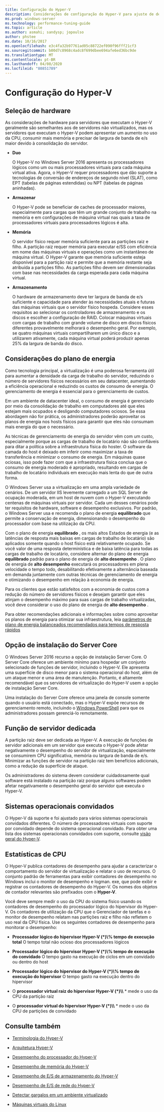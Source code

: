 ```yaml
---
title: Configuração do Hyper-V
description: Considerações de configuração do Hyper-V para ajuste de desempenho
ms.prod: windows-server
ms.technology: performance-tuning-guide
ms.topic: article
ms.author: asmahi; sandysp; jopoulso
author: phstee
ms.date: 10/16/2017
ms.openlocfilehash: e3c4fa32b97761ad05c88722ef090f96fff21cf3
ms.sourcegitcommit: b00d7c8968c4adc8f699dbee694afe6ed36bc9de
ms.translationtype: MT
ms.contentlocale: pt-BR
ms.lasthandoff: 04/08/2020
ms.locfileid: "80851789"
---
```

# <a name="hyper-v-configuration"></a>Configuração do Hyper-V

## <a name="hardware-selection"></a>Seleção de hardware

As considerações de hardware para servidores que executam o Hyper-V geralmente são semelhantes aos de servidores não virtualizados, mas os servidores que executam o Hyper-V podem apresentar um aumento no uso da CPU, consumir mais memória e precisar de largura de banda de e/s maior devido à consolidação do servidor.

-   **Duo**

    O Hyper-V no Windows Server 2016 apresenta os processadores lógicos como um ou mais processadores virtuais para cada máquina virtual ativa. Agora, o Hyper-V requer processadores que dão suporte a tecnologias de conversão de endereços de segundo nível (SLAT), como EPT (tabelas de páginas estendidas) ou NPT (tabelas de páginas aninhadas).

-   **Armazenar**

    O Hyper-V pode se beneficiar de caches de processador maiores, especialmente para cargas que têm um grande conjunto de trabalho na memória e em configurações de máquina virtual nas quais a taxa de processadores virtuais para processadores lógicos é alta.

-   **Memória**

    O servidor físico requer memória suficiente para as partições raiz e filho. A partição raiz requer memória para executar e/SS com eficiência em nome das máquinas virtuais e operações como um instantâneo de máquina virtual. O Hyper-V garante que memória suficiente esteja disponível para a partição raiz e permite que a memória restante seja atribuída a partições filho. As partições filho devem ser dimensionadas com base nas necessidades da carga esperada para cada máquina virtual.

-   **Armazenamento**

    O hardware de armazenamento deve ter largura de banda de e/s suficiente e capacidade para atender às necessidades atuais e futuras das máquinas virtuais que o servidor físico hospeda. Considere esses requisitos ao selecionar os controladores de armazenamento e os discos e escolher a configuração de RAID. Colocar máquinas virtuais com cargas de trabalho com grande volume de disco em discos físicos diferentes provavelmente melhorará o desempenho geral. Por exemplo, se quatro máquinas virtuais compartilharem um único disco e a utilizarem ativamente, cada máquina virtual poderá produzir apenas 25% da largura de banda do disco.

## <a name="power-plan-considerations"></a>Considerações do plano de energia

Como tecnologia principal, a virtualização é uma poderosa ferramenta útil para aumentar a densidade da carga de trabalho do servidor, reduzindo o número de servidores físicos necessários em seu datacenter, aumentando a eficiência operacional e reduzindo os custos de consumo de energia. O gerenciamento de energia é essencial para o gerenciamento de custos. 

Em um ambiente de datacenter ideal, o consumo de energia é gerenciado por meio da consolidação de trabalho em computadores até que eles estejam mais ocupados e desligando computadores ociosos. Se essa abordagem não for prática, os administradores poderão aproveitar os planos de energia nos hosts físicos para garantir que eles não consumam mais energia do que o necessário. 

As técnicas de gerenciamento de energia do servidor vêm com um custo, especialmente porque as cargas de trabalho de locatário não são confiáveis para ditar a política sobre a infraestrutura física do hoster. O software da camada do host é deixado em inferir como maximizar a taxa de transferência e minimizar o consumo de energia. Em máquinas quase ociosas, isso pode fazer com que a infraestrutura física conclua que o consumo de energia moderado é apropriado, resultando em cargas de trabalho de locatário individuais em execução mais lenta do que de outra forma.

O Windows Server usa a virtualização em uma ampla variedade de cenários. De um servidor IIS levemente carregado a um SQL Server de ocupação moderada, em um host de nuvem com o Hyper-V executando centenas de máquinas virtuais por servidor. Cada um desses cenários pode ter requisitos de hardware, software e desempenho exclusivos. Por padrão, o Windows Server usa e recomenda o plano de energia **equilibrado** que permite a conservação de energia, dimensionando o desempenho do processador com base na utilização da CPU.

Com o plano de energia **equilibrado** , os mais altos Estados de energia (e as latências de resposta mais baixas em cargas de trabalho de locatário) são aplicados somente quando o host físico está relativamente ocupado. Se você valor de uma resposta determinística e de baixa latência para todas as cargas de trabalho de locatário, considere alternar do plano de energia **equilibrado** padrão para o plano de energia de **alto desempenho** . O plano de energia de **alto desempenho** executará os processadores em plena velocidade o tempo todo, desabilitando efetivamente a alternância baseada em demanda juntamente com outras técnicas de gerenciamento de energia e otimizando o desempenho em relação à economia de energia.

Para os clientes que estão satisfeitos com a economia de custos com a redução do número de servidores físicos e desejam garantir que eles atinjam o desempenho máximo para suas cargas de trabalho virtualizadas, você deve considerar o uso do plano de energia de **alto desempenho** .

Para obter recomendações adicionais e informações sobre como aproveitar os planos de energia para otimizar sua infraestrutura, leia [parâmetros de plano de energia balanceados recomendados para tempos de resposta rápidos](../../hardware/power/recommended-balanced-plan-parameters.md)



## <a name="server-core-installation-option"></a>Opção de instalação do Server Core

O Windows Server 2016 recurso a opção de instalação Server Core. O Server Core oferece um ambiente mínimo para hospedar um conjunto selecionado de funções de servidor, incluindo o Hyper-V. Ele apresenta uma superfície de disco menor para o sistema operacional do host, além de um ataque menor e uma área de manutenção. Portanto, é altamente recomendável que os servidores de virtualização do Hyper-V usem a opção de instalação Server Core.

Uma instalação do Server Core oferece uma janela de console somente quando o usuário está conectado, mas o Hyper-V expõe recursos de gerenciamento remoto, incluindo o [Windows PowerShell](https://technet.microsoft.com/library/hh848559.aspx) para que os administradores possam gerenciá-lo remotamente.

## <a name="dedicated-server-role"></a>Função de servidor dedicada

A partição raiz deve ser dedicada ao Hyper-V. A execução de funções de servidor adicionais em um servidor que executa o Hyper-V pode afetar negativamente o desempenho do servidor de virtualização, especialmente se consumirem CPU significativa, memória ou largura de banda de e/s. Minimizar as funções de servidor na partição raiz tem benefícios adicionais, como a redução da superfície de ataque.

Os administradores do sistema devem considerar cuidadosamente qual software está instalado na partição raiz porque alguns softwares podem afetar negativamente o desempenho geral do servidor que executa o Hyper-V.

## <a name="guest-operating-systems"></a>Sistemas operacionais convidados

O Hyper-V dá suporte e foi ajustado para vários sistemas operacionais convidados diferentes. O número de processadores virtuais com suporte por convidado depende do sistema operacional convidado. Para obter uma lista dos sistemas operacionais convidados com suporte, consulte [visão geral do Hyper-V](https://technet.microsoft.com/library/hh831531.aspx).

## <a name="cpu-statistics"></a>Estatísticas de CPU

O Hyper-V publica contadores de desempenho para ajudar a caracterizar o comportamento do servidor de virtualização e relatar o uso de recursos. O conjunto padrão de ferramentas para exibir contadores de desempenho no Windows inclui o monitor de desempenho e logman. exe, que pode exibir e registrar os contadores de desempenho do Hyper-V. Os nomes dos objetos de contador relevantes são prefixados com o **Hyper-V**.

Você deve sempre medir o uso da CPU do sistema físico usando os contadores de desempenho do processador lógico do hipervisor do Hyper-V. Os contadores de utilização da CPU que o Gerenciador de tarefas e o monitor de desempenho relatam nas partições raiz e filho não refletem o uso real da CPU física. Use os seguintes contadores de desempenho para monitorar o desempenho:

- **Processador lógico do hipervisor Hyper-V (\*)\\% tempo de execução total** O tempo total não ocioso dos processadores lógicos

- **Processador lógico do hipervisor Hyper-V (\*)\\% tempo de execução do convidado** O tempo gasto na execução de ciclos em um convidado ou dentro do host

- **Processador lógico do hipervisor do Hyper-V (\*)\\% tempo de execução do hipervisor** O tempo gasto na execução dentro do hipervisor

- O **processador virtual raiz do hipervisor Hyper-V (\*)\\\\** * mede o uso da CPU da partição raiz

- O **processador virtual do hipervisor Hyper-V (\*)\\\\** * mede o uso da CPU de partições de convidado


## <a name="see-also"></a>Consulte também

-   [Terminologia do Hyper-V](terminology.md)

-   [Arquitetura Hyper-V](architecture.md)

-   [Desempenho do processador do Hyper-V](processor-performance.md)

-   [Desempenho de memória do Hyper-V](memory-performance.md)

-   [Desempenho de E/S de armazenamento do Hyper-V](storage-io-performance.md)

-   [Desempenho de E/S de rede do Hyper-V](network-io-performance.md)

-   [Detectar gargalos em um ambiente virtualizado](detecting-virtualized-environment-bottlenecks.md)

-   [Máquinas virtuais do Linux](linux-virtual-machine-considerations.md)

